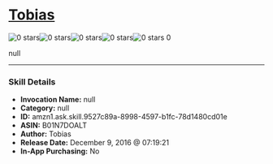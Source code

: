 # [Tobias](http://alexa.amazon.com/#skills/amzn1.ask.skill.9527c89a-8998-4597-b1fc-78d1480cd01e)
![0 stars](../../images/ic_star_border_black_18dp_1x.png)![0 stars](../../images/ic_star_border_black_18dp_1x.png)![0 stars](../../images/ic_star_border_black_18dp_1x.png)![0 stars](../../images/ic_star_border_black_18dp_1x.png)![0 stars](../../images/ic_star_border_black_18dp_1x.png) 0

null

***

### Skill Details

* **Invocation Name:** null
* **Category:** null
* **ID:** amzn1.ask.skill.9527c89a-8998-4597-b1fc-78d1480cd01e
* **ASIN:** B01N7DOALT
* **Author:** Tobias
* **Release Date:** December 9, 2016 @ 07:19:21
* **In-App Purchasing:** No
